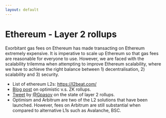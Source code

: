 ```yaml
---
layout: default
---
```


# Ethereum - Layer 2 rollups

Exorbitant gas fees on Ethereum has made transacting on Ethereum extremely expensive. It is imperative to scale up Ethereum so that gas fees are reasonable for everyone to use. However, we are faced with the scalability trilemma when attempting to improve Ethereum scalability, where we have to achieve the right balance between 1) decentralisation, 2) scalability and 3) security.

- List of ethereum L2s: <https://l2beat.com/>
- [Blog post](https://limechain.tech/blog/optimistic-rollups-vs-zk-rollups/) on optimistic v.s. ZK rollups.
- [Tweet](https://twitter.com/GSpasov/status/1426915044307132418) by [@Gpasov](https://twitter.com/GSpasov) on the state of layer 2 rollups.
- Optimism and Arbitrum are two of the L2 solutions that have been launched. However, fees on Arbitrum are still substantial when compared to alternative L1s such as Avalanche, BSC.
